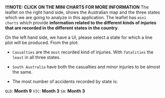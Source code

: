 **!!!NOTE: CLICK ON THE MINI CHARTS FOR MORE INFORMATION**
The leaflet on the right hand side, shows the Australian map and the three states which we are going to analyze in this application. The leaflet has `mini charts` which provide **information related to the different kinds of injuries that are recorded in the different states in the country**.

On the left hand side, we have a UI, please select a state for which a line plot will be produced. From the plot:

- `Casualties` are the `most` recorded kind of injuries. With `fatalities` the `least` in all three states. 

- `South Australia` have both the casualties and minor injuries to be almost the same. 

- The most number of accidents recorded by state is:

`QLD`: **Month 9**
`VIC`: **Month 3**
`SA`: **Month 3**